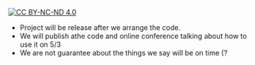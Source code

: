   [![CC BY-NC-ND 4.0][cc-by-nc-nd-shield]][cc-by-nc-nd]

[cc-by-nc-nd]: https://creativecommons.org/licenses/by-nc-nd/4.0/
[cc-by-nc-nd-shield]: https://img.shields.io/badge/licence-CC%20BY--NC--ND%204.0-green

- Project will be release after we arrange the code.
- We will publish athe code and online conference talking about how to use it on 5/3
- We are not guarantee about the things we say will be on time (?